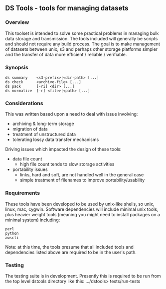 ## DS Tools - tools for managing datasets

### Overview

This toolset is intended to solve some practical problems in managing
bulk data storage and transmission.  The tools included will generally
be scripts and should not require any build process.  The goal is to
make management of datasets between unix, s3 and perhaps other storage
platforms simpler and the transfer of data more efficient / reliable /
verifiable.

### Synopsis

    ds summary    <s3-prefix>|<dir-path> [...]
    ds check      <archive-file> [...]
    ds pack       [-ri] <dir> [...]
    ds normalize  [-r] <file>|<path> [...]

### Considerations

This was written based upon a need to deal with issue involving:
 * archiving & long-term storage
 * migration of data
 * treatment of unstructured data
 * tolerating lossy data transfer mechanisms

Driving issues which impacted the design of these tools:
 * data file count
   * high file count tends to slow storage activities
 * portability issues
   * links, hard and soft, are not handled well in the general case
   * simple treatment of filenames to improve portability/usability

### Requirements

These tools have been developed to be used by unix-like shells, so unix,
linux, mac, cygwin.  Software dependencies will include minimal unix
tools, plus heavier weight tools (meaning you might need to install
packages on a minimal system) including:

    perl
    python
    awscli

Note: at this time, the tools presume that all included tools and
dependencies listed above are required to be in the user's path.

### Testing

The testing suite is in development.  Presently this is required to be
run from the top level dstools directory like this:
     .../dstools>      tests/run-tests
